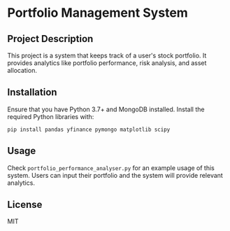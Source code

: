 # Portfolio Management System

## Project Description

This project is a system that keeps track of a user's stock portfolio. It provides analytics like portfolio performance, risk analysis, and asset allocation.

## Installation

Ensure that you have Python 3.7+ and MongoDB installed. Install the required Python libraries with:

`pip install pandas yfinance pymongo matplotlib scipy`


## Usage

Check `portfolio_performance_analyser.py` for an example usage of this system. Users can input their portfolio and the system will provide relevant analytics.

## License

MIT
